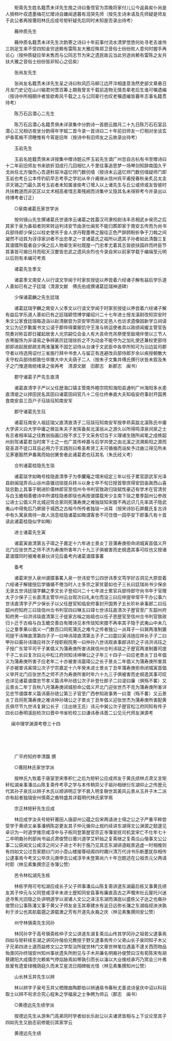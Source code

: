 <!-- { "loadSidebar": true } -->
　　矩斋先生姓名籍贯未详先生挽之诗曰蚤悟官为祟晚将家付儿公今返眞矣仆尚是人猗柿叶収遗墨梅花忆赠诗自嫌闻道暮有泪哭先师（按先生诗末语及先师疑是师友于此公者再按莆阳林氏应成号矩轩疑先后同时未知是否录出待考）

　　蘓仲质先生

　　蘓仲质名籍贯未详先生次韵寄之诗曰十年前事付流水清梦悠悠何处寻老去谁怜三刖足生来不受四知金穷途赖有雷陈友大雅应殊郑卫音俗士纷纷败人意何时握手再论心（按仲质疑应举未售而与公同志节为宋之遗民故云当此穷途尚赖有雷陈之友共扶大雅之音俗士纷纷皆非知心之侣矣）

　　张尚友先生

　　张尚友名籍贯未详先生呈之诗曰秋风匹马柳江边芹泮相逢意浩然吏部文章悬日月龙门史记在山川输君何啻百筹上期我曾言千载前造物无情吾辈老后生谁可嘱遗编（按诗中所相期许者皆欲希风千载之上与公同辈行也叹老嘱遗编皆暮年志事名籍贯待考）

　　陈万石吕潜心二先生

　　陈万石吕潜心名籍贯俱未详录集中分韵诗一首题云腊月二十九日陈万石石室吕潜心三兄相访夜坐分韵得年字赋二首今录一首诗曰二十年前旧师友一灯相对坐谈玄炉香茗椀不须睡惟有今宵是旧年（按诗中有旧师友之云故录出待考）

　　玉岩先生

　　玉岩名姓籍贯俱未详按集中赠诗题云怀玉岩先生谪广州忽自古杭有书至赠诗曰十二年前旧师友书来欲折泪成行几回相忆人千里往事追思梦一场琴剑知辞南国久干戈尚任北方强伤心吾道秋容冷遥忆师门数仞墙（按诗末云遥忆师门数仞墙疑师门即玉岩也考丘公本传钓矶早志考亭之学初从辛介甫继从信州呉平甫授春秋亲炙吕太圭洪天锡之门最久其号玉岩者未知属谁俟考订增入以上诸先生与丘公或师或友皆彼时共扶教道而非区区以文术相高者惜志乘残阙而诗集中又隐其名未得猝考今并录出以待博考者订正）

　　○泉南诸葛氏家世学派

　　按何镜山先生撰诸葛氏世谱序云诸葛之姓葢汉司隶校尉讳丰丞相武乡侯亮之后其家于泉为鼻祖者则宋转运判讳安节由浙仕闽贫不能归葬即家于南安五传而为尚书兵部侍郎少保公以柱史使吊于金人求丹鞓墨帯之服往正色严辞顾盼折争于刀戟之间凝然不动其为谆谆家训者不出忠孝之一言诸葛氏之祖所以遗其子孙者如此清馥三复其谱牒所载者自少保之后人物辈生宋社既屋一门忠孝尤着其志皆欲扶国祚而终臣节其事皆可揭日月而昭天汉要皆忠武之遗风余烈也今录自宋以前家学载于编端至元明以后则有本编可考焉

　　诸葛先生季文

　　诸葛季文南安人以行谊文学闻于时家贫授徒以养尝着六经诸子解有益后学乐道人善如已有之子廷瑞（清源文献　傅氏伯成撰诸葛廷瑞神道碑）

　　少保诸葛麟之先生廷瑞

　　诸葛廷瑞字麟之南安人父季文以行谊文学闻于时家贫授徒以养尝着六经诸子解有益后学乐道人善如已有之廷瑞颖悟博学擢绍兴二十七年进士授龙溪尉改知崇安时朱文公家食廷瑞每造诣以赵清献尝为崇安宰而胡文定邑人也访求遗像因新学立祠请文公为记岁歉属书文公请于郡倅得粟赈饥守王淮与转运使者具以政绩闻擢主管官告院奏对称旨即日擢起居舍人光宗嗣位会金人有大丧命充吊祭使至敌境伴使以三节人衣帯服饰为非请易之争辨甚厉廷瑞徐折之不为动金不能夺为之加礼使还兼权吏部侍郎即进起居郎疏言两淮藩篱不固乞诏侍从台谏于文武臣中各举所知可为沿边监司郡守者以待选用诏付三省施行拜中书舍人与留正有连避改兵部侍郎岁余以疾授朝散大夫守权兵部侍郎致仕卒赠大中大夫荫子二人（按朱子文集并傅氏撰行状皆未叙及朱子之门惟道南统绪录之俟再考　清源文献　旧郡志　新郡志　闽书）

　　郡守诸葛子严先生直清

　　诸葛直清字子严以父任歴海口镇主管南外睦宗院知海阳县通判广州海阳多水患直清堤之以捍田民名其田曰诸葛田祠官凡十二任仕终奉直大夫知临安府事封开国男食南安县三百户子珏琰珏知南安军

　　郡守诸葛先生珏

　　诸葛珏南安人祖廷瑞父直清直清子二珏琰珏知南安军按李昻英跋北溪陈氏中庸大学讲义曰大学中庸之微旨朱夫子发挥备矣北溪翁从之游久以所得鸣漳泉间泉之士有志者相率延之往教翁指画口授不求工于文采务切当于义理诸生随所闻笔之成帙韶州别驾诸葛君当时席下士之一也广其传梓嘉与后学共使之由北溪之流溯紫阳之源而窥圣涯不徒口耳且必用力于实践则曰希圣希贤工夫可循循而诣矣予过曲江得见所未见茅塞豁然尹番禺而始创黉舍者此诸葛君也珏其名（朱氏经义考）

　　佥判诸葛桂隐先生琰

　　诸葛琰字如晦号桂隐直清季子为李臞庵之壻宋绍定三年以任子累官邵武军光泽县尉闽冦弄兵山谷州县骚动琰提兵转斗以身士卒不旬日授首黎庶得安田亩眞西山喜琰忠勤上其事于朝进阶儒林郎官至信州令书判官致政归琰赋性豪迈有学术在官清贫与白玉蟾相善蟾诗中所谓桂隐者即琰也再按谱牒载宋少主南下琰之羣季韶州公参政公进士公倡义开北城迎驾合家同死蒲寿庚之难独琰知宋腊不再远识几先率其子隐武夷山中得免后乃屏居于城西之古榕今所传者独琰一派耳（按宋诗钞石屏戴氏复古诗中有久寓泉南待一故人消息桂隐诸葛如晦谓客舍不可住借一园亭安下即事凡有十首读此诸葛桂隐似字如晦）

　　进士诸葛先生寅

　　诸葛寅直清第五子璋之子嘉定十六年进士景炎丁丑蒲寿庚拒命闭城寅首倡义开北门应张世杰之师不济为寿庚所害年六十九三子俱被害而史纲逸其事可叹也又按诸葛谱牒同时被难者甚伙详见后备考内诸葛谱牒事畧

　　备考

　　诸葛宋世入泉州谱牒事畧入泉一世讳安节公四世讳季文笃学好古洞见大原尝着六经诸子解接授后学循循不倦当时人士多宗之家贫晏如也子三长曰廷瑞尚书少保余无录五世讳廷瑞字麟之季文长子登绍兴二十七年进士累官兵部侍郎守尚书卒于官赠太子少保子三长直清主管华州云台观次曰礼未仕而没三曰应祥提举常平干办公事六世讳直清字子严少保长子以父任歴官知临安府事封开国男子五长玠补承事郎二曰珏韶州府知府三曰琰信州佥书判官四曰琳五曰璋七世讳珏直清次子歴官至广东韶州府知府男一曰洪讳琰直清第三子徙家古榕之始祖也以任子恩歴官至信州佥书判官致政归卜迁于古榕与白玉蟾交善白有赠诗见本传琰知宋腊不再率其子隐于武夷山中未几公之羣季果以倡义一门数百口同死蒲氏之难今之传者独公一派耳子一曰巽两淮制置司提干讳琳直清第四子子一曰坤讳璋直清第五子子二曰震曰寅讳琏应祥长子子二曰甲孙曰葵孙讳璹应祥次子授职税院男一曰仲孙八世讳观承事郎讳玠之子讳洪讳珏之子授广东常平司干子某倡义为蒲寿庚所害讳巽信州佥判讳琰之子歴官两淮制置司提干子二长曰复次曰元中松江府同知讳坤琳公之子年三十四子一曰应老景炎丁丑年倡义为蒲寿庚所害子应老年二十亦被害讳震璋公之长子景炎二年倡义为蒲寿庚所害其子亦被害讳寅璋公次子宁宗嘉定十六年癸未进士景炎丁丑年蒲寿庚拒命闭城寅首倡义举开北门应张世杰之师不济为寿庚所害时年六十九三子俱被害而史纲逸其事可叹也详见诸葛谱牒忠节孝义篇讳甲孙琏公次子补登仕郎子二曰湜曰廉（俱殇不畧）又云景炎二年丁丑秋八月蒲寿庚闭城拒命公倡义开北门迎张世杰不克为蒲寿庚所害详见忠节谱牒孝义篇讳葵孙琏公第三子官至广西参知政事男一曰潜（殇不畧）又云景炎丁丑同死蒲寿庚之难讳仲孙璹公之子景炎丁丑年倡义迎张世杰为蒲寿庚所害配黄氏俱尽节九世讳复巽公长子（注出继王氏）讳元中巽公次子歴官松江府同知有传子四长曰泰明溪廵检次曰晋中书省检校三曰谦讳泰讳晋二公见元代师友渊源考 

　
闽中理学渊源考卷三十四

　

　　

　　广平府知府李清馥 撰

　　○莆阳林氏家世学派

　　按林氏九牧着于唐室至宋季积仁之后为矩轩公应成师友于黄氏绩林贞肃又言矩轩松湖亲事潘瓜山陈复斋传考亭之学与本传稍异父子祖孙相继衍东湖仰止之传歴元代其孙子泉氏以辨子木氏以顺讲明正学不衰入明复聨世其美风云景从玉井子木二派亦有起者独瑞安州慎斋之裔特盛其详载明代林氏家学焉

　　宗正林矩轩先生应成

　　林应成字汝夫号矩轩莆田人唐邵州公蕴之后宋两请进士得之公之子严重平粹尝受学于黄绩又亲事潘柄陈宓更友其子仲元循仰止规约续讲东湖得文公渊源之懿邃见卓识为一时道学推宗咸淳中与子栋同登第歴官宗正寺簿宣抚司机宜宋亡不仕年七十二卒明裔孙刑部尚书谥贞肃俊赞曰莆兴道学艾轩始之复斋继之复斋瓜山偕事文公公事二公获闻文公咸淳之间父子进士不利于施乃见其志东湖讲道戢景逃虚一时相推则有四如文公过吾家题曰门对小壶山楼接尊经阁四时趣兴清万代诗书乐断墨犹存相传公逮事焉今考文公卒庆元庚申去公咸淳辛未登第尚六十年岂题述在公祖贡元父两请时耶（林见素集撰宗正寺簿公赞）

　　邑令林松湖先生栋

　　林栋字用可号松湖应成长子父子师事潘瓜山陈复斋讲道东湖最后栋又事黄氏绩友其子仲元与父同登咸淳辛未进士歴知同安县事有廉直高古之声慨宋社云屋托兴迷途寻焦光旧隐之处讲明道学以淑诸人文公之泽注东湖而演迤以盛栋父子达之也裔孙俊赞曰公事陈潘又事于黄父子师友金玉其章建水有泚日远弥长潴之东湖临视泱泱孰利于涉公也其航载遡之源载潄之芳有开道先永裔之庆（林见素集撰同安公赞）

　　州守林愼斋先生冈孙

　　林冈孙字于高号愼斋栋仲子文公讲道东湖复斋瓜山传其学冈孙之祖若父逮事焉四如与矩轩续东湖之讲冈孙偕伯兄教授于野又逮事焉传介父弟山长子泉同知子木父子兄弟四进士退而益修文公之学型治所就世林门文章世林笔位遇虽不逮关西而物品殆类冈孙终瑞安州知州事状遗失所附见与子木并廉名明裔孙俊赞曰汉有荀陈宋有胡蔡建阳大成儒宗允赖紫气停焰脉焉如帯孰引而长以滀以大业维经承巧乃冥会三叶弗辰爰有遗爱绿槐荫庭久而未艾星流日翔碑板光怪（林见素集撰知州公赞）

　　山长林玉井先生以辨

　　林以辨字子泉号玉井父栖赠曲陶郡伯以辨通易书春秋尤善说诗皇庆中诏以科目取士以辨不茍求合究心程朱之学福泉之士争聘为师云（郡志　闽书）

　　○黄德远先生绩学派

　　按德远先生从游朱门高弟同时学者如长乐赵公以夫诸贤皆相与上下议论至其子四如先生又励志前修能衍其家学云

　　黄德远先生绩

